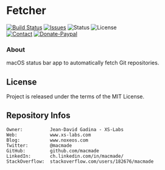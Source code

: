 Fetcher
=======

[![Build Status](https://img.shields.io/github/workflow/status/macmade/Fetcher/ci-mac?label=macOS&logo=apple)](https://github.com/macmade/Fetcher/actions/workflows/ci-mac.yaml)
[![Issues](http://img.shields.io/github/issues/macmade/Fetcher.svg?logo=github)](https://github.com/macmade/Fetcher/issues)
![Status](https://img.shields.io/badge/status-active-brightgreen.svg?logo=git)
![License](https://img.shields.io/badge/license-mit-brightgreen.svg?logo=open-source-initiative)  
[![Contact](https://img.shields.io/badge/follow-@macmade-blue.svg?logo=twitter&style=social)](https://twitter.com/macmade)
[![Donate-Paypal](https://img.shields.io/badge/donate-paypal-pink.svg?logo=github-sponsors&style=social)](https://paypal.me/xslabs)

### About

macOS status bar app to automatically fetch Git repositories.

License
-------

Project is released under the terms of the MIT License.

Repository Infos
----------------

    Owner:          Jean-David Gadina - XS-Labs
    Web:            www.xs-labs.com
    Blog:           www.noxeos.com
    Twitter:        @macmade
    GitHub:         github.com/macmade
    LinkedIn:       ch.linkedin.com/in/macmade/
    StackOverflow:  stackoverflow.com/users/182676/macmade
